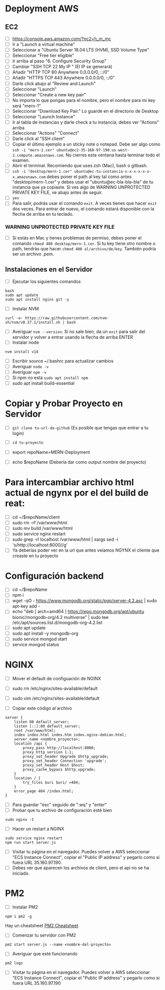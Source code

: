 # Deployment AWS

## EC2

-   [ ] https://console.aws.amazon.com/?nc2=h_m_mc
-   [ ] Ir a "Launch a virtual machine"
-   [ ] Seleccionar a "Ubuntu Server 18.04 LTS (HVM), SSD Volume Type"
-   [ ] Seleccionar "Free tier eligible"
-   [ ] Ir arriba al paso "6. Configure Security Group"
-   [ ] Cambiar "SSH TCP 22 My IP " (El IP se generará)
-   [ ] Añadir "HTTP TCP 80 Anywhere 0.0.0.0/0, ::/0"
-   [ ] Añadir "HTTPS TCP 443 Anywhere 0.0.0.0/0, ::/0"
-   [ ] Darle click abajo al "Review and Launch"
-   [ ] Seleccionar "Launch"
-   [ ] Seleccionar "Create a new key pair"
-   [ ] No importa lo que pongas para el nombre, pero el nombre para mi key será "mern-1"
-   [ ] Seleccionar "Download Key Pair." Lo guardé en el directorio de Desktop
-   [ ] Seleccionar "Launch Instance"
-   [ ] Ir al tabla de instancias y darle check a tu instancia, debes ver "Actions" arriba
-   [ ] Seleccionar "Actions" "Connect"
-   [ ] Darle click al "SSH client"
-   [ ] Copiar el último ejemplo a un sticky note o notepad. Debe ser algo como `ssh -i "mern-1.cer" ubuntu@ec2-35-160-97-190.us-west-2.compute.amazonaws.com`. No cierres esta ventana hasta terminar todo el examen.
-   [ ] Abrir el terminal. Recomiendo que uses zsh (Mac), bash o gitbash.
-   [ ] `ssh -i "desktop/mern-1.cer" ubuntu@ec-tu-instancia-x-x-x-x-x-x-x.amazonaws.com` debes poner el path al key tal como antes "desktop/mern-1.cer" y debes usar el "ubuntu@ec-bla-bla-bla" de tu instancia que ya copiaste. Si ves algo de WARNING UNPROTECTED PRIVATE KEY FILE, ve abajo antes de seguir.
-   [ ] `yes`
-   [ ] Para salir, podrás usar el comando `exit`. A veces tienes que hacer `exit` dos veces. Para entrar de nuevo, el comando estará disponible con la flecha de arriba en tu teclado.

### WARNING UNPROTECTED PRIVATE KEY FILE
- [ ] Si estás en Mac y tienes problemas de permiso, debes poner el comando `chmod 400 desktop/mern-1.cer`. Si tu key tiene otro nombre o path, tendràs que hacer `chmod 400 al/archivo/de/key`. También podría ser un archivo .pem.

## Instalaciones en el Servidor

-   [ ] Ejecutar los siguientes comandos

```
bash
sudo apt update
sudo apt install nginx git -y
```

-   [ ] Instalar NVM

```
curl -o- https://raw.githubusercontent.com/nvm-sh/nvm/v0.37.1/install.sh | bash
```

-   [ ] Averiguar `nvm --version`. Si no sale bien, da un `exit` para salir del servidor y volver a entrar usando la flecha de arriba ENTER
-   [ ] Instalar node

```
nvm install v14
```

-   [ ] Escribir source ~/.bashrc para actualizar cambios
-   [ ] Averiguar `node -v`
-   [ ] Averiguar `npm -v`
-   [ ] Si npm no está `sudo apt install npm`
-   [ ] sudo apt install build-essential

# Copiar y Probar Proyecto en Servidor

-   [ ] `git clone tu-url-de-github` (Es posible que tengas que entrar a tu login)
-   [ ] `cd tu-proyecto`
-   [ ] export repoName=MERN-Deployment
-   [ ] echo $repoName (Debería dar como output nombre del proyecto)


# Para intercambiar archivo html actual de ngynx por el del build de reat:

-   [ ] cd ~/$repoName/client
-   [ ] sudo rm -rf /var/www/html
-   [ ] sudo mv build /var/www/html
-   [ ] sudo service nginx restart
-   [ ] sudo grep -rl localhost /var/www/html | xargs sed -i 's/http:\/\/localhost:8000//g'
-   [ ] Ya deberías poder ver en la url que antes veíamos NGYNX el cliente que creaste en tu proyecto

# Configuración backend

-   [ ] cd ~/$repoName
-   [ ] npm i
-   [ ] wget -qO - https://www.mongodb.org/static/pgp/server-4.2.asc | sudo apt-key add -
-   [ ] echo "deb [ arch=amd64 ] https://repo.mongodb.org/apt/ubuntu bionic/mongodb-org/4.2 multiverse" | sudo tee /etc/apt/sources.list.d/mongodb-org-4.2.list
-   [ ] sudo apt update
-   [ ] sudo apt install -y mongodb-org
-   [ ] sudo service mongod start
-   [ ] service mongod status
 
# NGINX

-   [ ] Mover el default de configuación de NGINX
-   [ ] sudo rm /etc/nginx/sites-available/default
-   [ ] sudo vim /etc/nginx/sites-available/default



-   [ ] Copiar este código al archivo

```
server {
    listen 80 default_server;
    listen [::]:80 default_server;
    root /var/www/html;
    index index.html index.htm index.nginx-debian.html;
    server_name <nombre_proyecto>;
    location /api {
        proxy_pass http://localhost:8000;
        proxy_http_version 1.1;
        proxy_set_header Upgrade $http_upgrade;
        proxy_set_header Connection 'upgrade';
        proxy_set_header Host $host;
        proxy_cache_bypass $http_upgrade;
    }
    location / {
        try_files $uri $uri/ =404;
    }
    error_page 404 /index.html;
}
```

-   [ ] Para guardar "esc" seguido de ":wq" y "enter"
-   [ ] Probar que tu archivo de configuración esté bien

```
sudo nginx -t
```

-   [ ] Hacer un restart a NGINX

```
sudo service nginx restart
npm run start server.js
```

-   [ ] Visitar tu página en el navegador. Puedes volver a AWS seleccionar "ECS Instance Connect", copiar el "Public IP address" y pegarlo como si fuera URL 35.160.97.190.
-   [ ] Debes ver que aparecen los archivos de client, pero el api no se ha iniciado.

# PM2

-   [ ] Instalar PM2

```
npm i pm2 -g
```

Hay un cheatsheet [PM2 Cheatsheet](https://devhints.io/pm2)

-   [ ] Comenzar tu servidor con PM2

```
pm2 start server.js --name <nombre-del-proyecto>
```

-   [ ] Averiguar que esté funcionando

```
pm2 logs
```

-   [ ] Visitar tu página en el navegador. Puedes volver a AWS seleccionar "ECS Instance Connect", copiar el "Public IP address" y pegarlo como si fuera URL 35.160.97.190